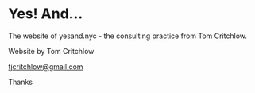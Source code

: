 Yes! And...
========

The website of yesand.nyc - the consulting practice from Tom Critchlow.

Website by Tom Critchlow

tjcritchlow@gmail.com

Thanks